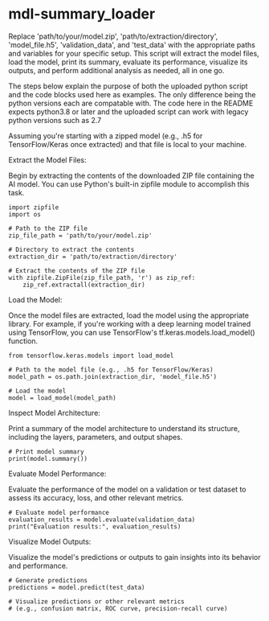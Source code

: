 # mdl-summary_loader

Replace 'path/to/your/model.zip', 'path/to/extraction/directory', 'model_file.h5', 'validation_data', and 'test_data' with the appropriate paths and variables for your specific setup. This script will extract the model files, load the model, print its summary, evaluate its performance, visualize its outputs, and perform additional analysis as needed, all in one go.

The steps below explain the purpose of both the uploaded python script and the code blocks used here as examples. The only difference being the python versions each are compatable with. The code here in the README expects python3.8 or later and the uploaded script can work with legacy python versions such as 2.7

Assuming you're starting with a zipped model (e.g., .h5 for TensorFlow/Keras once extracted) and that file is local to your machine. 

Extract the Model Files:

Begin by extracting the contents of the downloaded ZIP file containing the AI model. You can use Python's built-in zipfile module to accomplish this task.
```
import zipfile
import os

# Path to the ZIP file
zip_file_path = 'path/to/your/model.zip'

# Directory to extract the contents
extraction_dir = 'path/to/extraction/directory'

# Extract the contents of the ZIP file
with zipfile.ZipFile(zip_file_path, 'r') as zip_ref:
    zip_ref.extractall(extraction_dir)
```
Load the Model:

Once the model files are extracted, load the model using the appropriate library. For example, if you're working with a deep learning model trained using TensorFlow, you can use TensorFlow's tf.keras.models.load_model() function.
```
from tensorflow.keras.models import load_model

# Path to the model file (e.g., .h5 for TensorFlow/Keras)
model_path = os.path.join(extraction_dir, 'model_file.h5')

# Load the model
model = load_model(model_path)
```
Inspect Model Architecture:

Print a summary of the model architecture to understand its structure, including the layers, parameters, and output shapes.
```
# Print model summary
print(model.summary())
```
Evaluate Model Performance:

Evaluate the performance of the model on a validation or test dataset to assess its accuracy, loss, and other relevant metrics.
```
# Evaluate model performance
evaluation_results = model.evaluate(validation_data)
print("Evaluation results:", evaluation_results)
```
Visualize Model Outputs:

Visualize the model's predictions or outputs to gain insights into its behavior and performance.
```
# Generate predictions
predictions = model.predict(test_data)

# Visualize predictions or other relevant metrics
# (e.g., confusion matrix, ROC curve, precision-recall curve)
```

